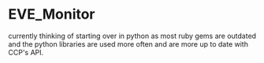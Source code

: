 EVE_Monitor
===========
currently thinking of starting over in python as most ruby gems are outdated and the python libraries are used more often
and are more up to date with CCP's API.
